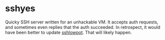 sshyes
======

Quicky SSH server written for an unhackable VM.  It accepts auth requests, and
sometimes even replies that the auth succeeded.  In retrospect, it would have
been better to update [sshlowpot](https://github.com/magisterquis/sshlowpot).
That will likely happen.
